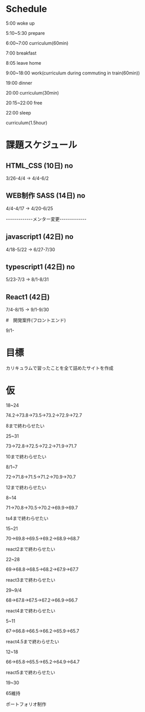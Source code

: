 # Schedule

5:00 woke up

5:10~5:30 prepare

6:00~7:00 curriculum(60min)

7:00 breakfast

8:05 leave home

9:00~18:00 work(curriculum during commuting in train(60min))

19:00 dinner

20:00 curriculum(30min)

20:15~22:00 free

22:00 sleep

curriculum(1.5hour)

# 課題スケジュール

## HTML_CSS  (10日) no

3/26-4/4 → 4/4-6/2

## WEB制作 SASS  (14日) no

4/4-4/17 → 4/20-6/25

-------------メンター変更-------------

## javascript1  (42日) no

4/18-5/22 → 6/27-7/30

## typescript1  (42日) no

5/23-7/3 → 8/1-8/31

## React1  (42日)

7/4-8/15 → 9/1-9/30

#　開発案件(フロントエンド)

9/1-

# 目標

カリキュラムで習ったことを全て詰めたサイトを作成

# 仮

18~24

74.2→73.8→73.5→73.2→72.9→72.7

8まで終わらせたい

25~31

73→72.8→72.5→72.2→71.9→71.7

10まで終わらせたい

8/1~7

72→71.8→71.5→71.2→70.9→70.7

12まで終わらせたい

8~14

71→70.8→70.5→70.2→69.9→69.7

ts4まで終わらせたい

15~21

70→69.8→69.5→69.2→68.9→68.7

react2まで終わらせたい

22~28

69→68.8→68.5→68.2→67.9→67.7

react3まで終わらせたい

29~9/4

68→67.8→67.5→67.2→66.9→66.7

react4まで終わらせたい

5~11

67→66.8→66.5→66.2→65.9→65.7

react4.5まで終わらせたい

12~18

66→65.8→65.5→65.2→64.9→64.7

react5まで終わらせたい

19~30

65維持

ポートフォリオ制作
